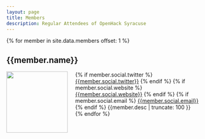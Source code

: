 ```yaml
---
layout: page
title: Members
description: Regular Attendees of OpenHack Syracuse
---
```

{% for member in site.data.members offset: 1 %}
## {{member.name}}

<img src="{{member.img}}" style="float: left; height: 160px; margin-right: 20px;" />

{% if member.social.twitter %}
<i class="fa fa-twitter"></i> [{{member.social.twitter}}](//twitter.com/{{member.social.twitter}})
{% endif %}
{% if member.social.website %}
<i class="fa fa-globe"></i> [{{member.social.website}}](//twitter.com/{{member.social.website}})
{% endif %}
{% if member.social.email %}
<i class="fa fa-envelope"></i> [{{member.social.email}}](//twitter.com/{{member.social.email}})
{% endif %}
{{member.desc | truncate: 100 }}
{% endfor %}
